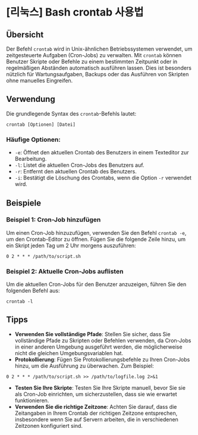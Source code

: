 # [리눅스] Bash crontab 사용법

## Übersicht
Der Befehl `crontab` wird in Unix-ähnlichen Betriebssystemen verwendet, um zeitgesteuerte Aufgaben (Cron-Jobs) zu verwalten. Mit `crontab` können Benutzer Skripte oder Befehle zu einem bestimmten Zeitpunkt oder in regelmäßigen Abständen automatisch ausführen lassen. Dies ist besonders nützlich für Wartungsaufgaben, Backups oder das Ausführen von Skripten ohne manuelles Eingreifen.

## Verwendung
Die grundlegende Syntax des `crontab`-Befehls lautet:

```
crontab [Optionen] [Datei]
```

### Häufige Optionen:
- `-e`: Öffnet den aktuellen Crontab des Benutzers in einem Texteditor zur Bearbeitung.
- `-l`: Listet die aktuellen Cron-Jobs des Benutzers auf.
- `-r`: Entfernt den aktuellen Crontab des Benutzers.
- `-i`: Bestätigt die Löschung des Crontabs, wenn die Option `-r` verwendet wird.

## Beispiele
### Beispiel 1: Cron-Job hinzufügen
Um einen Cron-Job hinzuzufügen, verwenden Sie den Befehl `crontab -e`, um den Crontab-Editor zu öffnen. Fügen Sie die folgende Zeile hinzu, um ein Skript jeden Tag um 2 Uhr morgens auszuführen:

```
0 2 * * * /path/to/script.sh
```

### Beispiel 2: Aktuelle Cron-Jobs auflisten
Um die aktuellen Cron-Jobs für den Benutzer anzuzeigen, führen Sie den folgenden Befehl aus:

```
crontab -l
```

## Tipps
- **Verwenden Sie vollständige Pfade**: Stellen Sie sicher, dass Sie vollständige Pfade zu Skripten oder Befehlen verwenden, da Cron-Jobs in einer anderen Umgebung ausgeführt werden, die möglicherweise nicht die gleichen Umgebungsvariablen hat.
- **Protokollierung**: Fügen Sie Protokollierungsbefehle zu Ihren Cron-Jobs hinzu, um die Ausführung zu überwachen. Zum Beispiel:

```
0 2 * * * /path/to/script.sh >> /path/to/logfile.log 2>&1
```

- **Testen Sie Ihre Skripte**: Testen Sie Ihre Skripte manuell, bevor Sie sie als Cron-Job einrichten, um sicherzustellen, dass sie wie erwartet funktionieren.
- **Verwenden Sie die richtige Zeitzone**: Achten Sie darauf, dass die Zeitangaben in Ihrem Crontab der richtigen Zeitzone entsprechen, insbesondere wenn Sie auf Servern arbeiten, die in verschiedenen Zeitzonen konfiguriert sind.